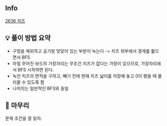 ## Info
[2636 치즈](https://www.acmicpc.net/problem/2636)

## 💡 풀이 방법 요약
- 구멍을 제외하고 공기랑 맞닿아 있는 부분이 녹는다 -> 치즈 외부에서 경계를 핥으면서 BFS
- 마침 주어진 보드의 가장자리는 무조건 치즈가 없다는 가정이 있으므로, 가장자리에서 BFS 시작하면 된다.
- 녹인 치즈의 면적을 구하고, 빼기 전에 현재 치즈 넓이를 저장해 놓고 0이 됐을 때 불러올 수 있도록 함
- 나머지는 일반적인 BFS와 동일
  
## 🙂 마무리
문제 조건을 잘 읽자.